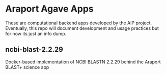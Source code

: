 # Araport Agave Apps
These are computational backend apps developed by the AIP project. Eventually, this repo will document development and usage practices but for now its just an info dump.

## ncbi-blast-2.2.29
Docker-based implementation of NCBI BLASTN 2.2.29 behind the Araport BLAST+ science app
